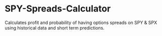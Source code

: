 # SPY-Spreads-Calculator
Calculates profit and probability of having options spreads on SPY &amp; SPX using historical data and short term predictions.
